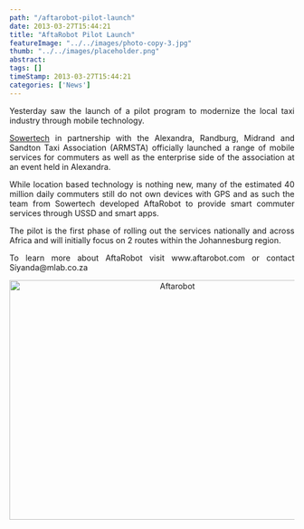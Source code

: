 ```yaml
---
path: "/aftarobot-pilot-launch" 
date: 2013-03-27T15:44:21 
title: "AftaRobot Pilot Launch" 
featureImage: "../../images/photo-copy-3.jpg"
thumb: "../../images/placeholder.png" 
abstract:  
tags: [] 
timeStamp: 2013-03-27T15:44:21 
categories: ['News'] 
---
```


<p style="text-align: justify;">Yesterday saw the launch of a pilot program to modernize the local taxi industry through mobile technology.</p>
<p style="text-align: justify;"><a href="http://mlab/aftarobot/">Sowertech</a> in partnership with the Alexandra, Randburg, Midrand and Sandton Taxi Association (ARMSTA) officially launched a range of mobile services for commuters as well as the enterprise side of the association at an event held in Alexandra.</p>
<p style="text-align: justify;">While location based technology is nothing new, many of the estimated 40 million daily commuters still do not own devices with GPS and as such the team from Sowertech developed AftaRobot to provide smart commuter services through USSD and smart apps.</p>
<p style="text-align: justify;">The pilot is the first phase of rolling out the services nationally and across Africa and will initially focus on 2 routes within the Johannesburg region.</p>
<p style="text-align: justify;">To learn more about AftaRobot visit www.aftarobot.com or contact Siyanda@mlab.co.za</p>
<p style="text-align: center;"><a href="http://mlab/wp-content/uploads/2013/03/Screen-Shot-2013-03-27-at-3.49.18-PM.png"><img class=" wp-image-998 aligncenter" alt="Aftarobot" src="http://mlab/wp-content/uploads/2013/03/Screen-Shot-2013-03-27-at-3.49.18-PM.png" width="578" height="424" srcset="https://mlab.co.za/wp-content/uploads/2013/03/Screen-Shot-2013-03-27-at-3.49.18-PM.png 722w, https://mlab.co.za/wp-content/uploads/2013/03/Screen-Shot-2013-03-27-at-3.49.18-PM-300x220.png 300w" sizes="(max-width: 578px) 100vw, 578px" /></a></p>
<p>&nbsp;</p>
<h2><b><span style="font-family: Georgia; font-size: medium;"> </span></b></h2>
